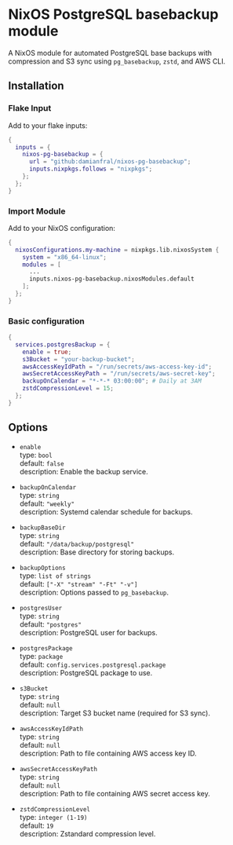 # NixOS PostgreSQL basebackup module

A NixOS module for automated PostgreSQL base backups with compression and S3
sync using `pg_basebackup`, `zstd`, and AWS CLI.

## Installation

### Flake Input

Add to your flake inputs:

```nix
{
  inputs = {
    nixos-pg-basebackup = {
      url = "github:damianfral/nixos-pg-basebackup";
      inputs.nixpkgs.follows = "nixpkgs";
    };
  };
}
```

### Import Module

Add to your NixOS configuration:

```nix
{
  nixosConfigurations.my-machine = nixpkgs.lib.nixosSystem {
    system = "x86_64-linux";
    modules = [
      ...
      inputs.nixos-pg-basebackup.nixosModules.default
    ];
  };
}
```

### Basic configuration

```nix
{
  services.postgresBackup = {
    enable = true;
    s3Bucket = "your-backup-bucket";
    awsAccessKeyIdPath = "/run/secrets/aws-access-key-id";
    awsSecretAccessKeyPath = "/run/secrets/aws-secret-key";
    backupOnCalendar = "*-*-* 03:00:00"; # Daily at 3AM
    zstdCompressionLevel = 15;
  };
}
```

## Options

- `enable`  
  type: `bool`  
  default: `false`  
  description: Enable the backup service.

- `backupOnCalendar`  
  type: `string`  
  default: `"weekly"`  
  description: Systemd calendar schedule for backups.

- `backupBaseDir`  
  type: `string`  
  default: `"/data/backup/postgresql"`  
  description: Base directory for storing backups.

- `backupOptions`  
  type: `list of strings`  
  default: `["-X" "stream" "-Ft" "-v"]`  
  description: Options passed to `pg_basebackup`.

- `postgresUser`  
  type: `string`  
  default: `"postgres"`  
  description: PostgreSQL user for backups.

- `postgresPackage`  
  type: `package`  
  default: `config.services.postgresql.package`  
  description: PostgreSQL package to use.

- `s3Bucket`  
  type: `string`  
  default: `null`  
  description: Target S3 bucket name (required for S3 sync).

- `awsAccessKeyIdPath`  
  type: `string`  
  default: `null`  
  description: Path to file containing AWS access key ID.

- `awsSecretAccessKeyPath`  
  type: `string`  
  default: `null`  
  description: Path to file containing AWS secret access key.

- `zstdCompressionLevel`  
  type: `integer (1-19)`  
  default: `19`  
  description: Zstandard compression level.  
